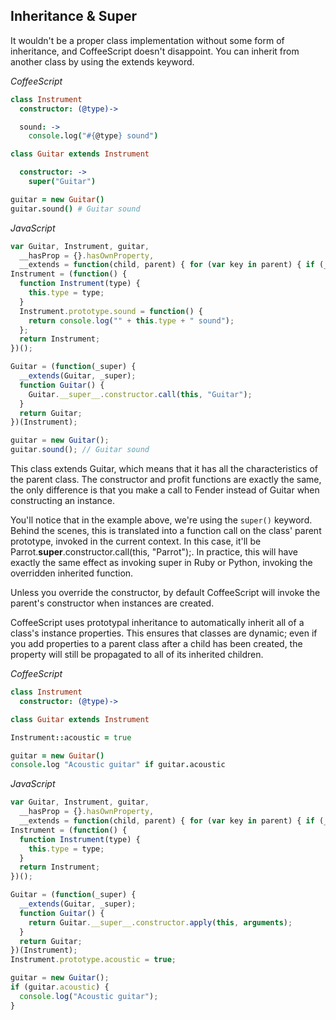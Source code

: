 ## Inheritance & Super

It wouldn't be a proper class implementation without some form of inheritance, and CoffeeScript doesn't disappoint. You can inherit from another class by using the extends keyword.

*CoffeeScript*
``` coffeescript
class Instrument
  constructor: (@type)->

  sound: ->
    console.log("#{@type} sound")

class Guitar extends Instrument

  constructor: ->
    super("Guitar")

guitar = new Guitar()
guitar.sound() # Guitar sound
```
*JavaScript*
``` javascript
var Guitar, Instrument, guitar,
  __hasProp = {}.hasOwnProperty,
  __extends = function(child, parent) { for (var key in parent) { if (__hasProp.call(parent, key)) child[key] = parent[key]; } function ctor() { this.constructor = child; } ctor.prototype = parent.prototype; child.prototype = new ctor(); child.__super__ = parent.prototype; return child; };
Instrument = (function() {
  function Instrument(type) {
    this.type = type;
  }
  Instrument.prototype.sound = function() {
    return console.log("" + this.type + " sound");
  };
  return Instrument;
})();

Guitar = (function(_super) {
  __extends(Guitar, _super);
  function Guitar() {
    Guitar.__super__.constructor.call(this, "Guitar");
  }
  return Guitar;
})(Instrument);

guitar = new Guitar();
guitar.sound(); // Guitar sound
```

This class extends Guitar, which means that it has all the characteristics of the parent class. The constructor and profit functions are exactly the same, the only difference is that you make a call to Fender instead of Guitar when constructing an instance.

You'll notice that in the example above, we're using the ```super()``` keyword. Behind the scenes, this is translated into a function call on the class' parent prototype, invoked in the current context. In this case, it'll be Parrot.__super__.constructor.call(this, "Parrot");. In practice, this will have exactly the same effect as invoking super in Ruby or Python, invoking the overridden inherited function.

Unless you override the constructor, by default CoffeeScript will invoke the parent's constructor when instances are created.

CoffeeScript uses prototypal inheritance to automatically inherit all of a class's instance properties. This ensures that classes are dynamic; even if you add properties to a parent class after a child has been created, the property will still be propagated to all of its inherited children.

*CoffeeScript*
``` coffeescript
class Instrument
  constructor: (@type)->

class Guitar extends Instrument

Instrument::acoustic = true

guitar = new Guitar()
console.log "Acoustic guitar" if guitar.acoustic
```
*JavaScript*
``` javascript
var Guitar, Instrument, guitar,
  __hasProp = {}.hasOwnProperty,
  __extends = function(child, parent) { for (var key in parent) { if (__hasProp.call(parent, key)) child[key] = parent[key]; } function ctor() { this.constructor = child; } ctor.prototype = parent.prototype; child.prototype = new ctor(); child.__super__ = parent.prototype; return child; };
Instrument = (function() {
  function Instrument(type) {
    this.type = type;
  }
  return Instrument;
})();

Guitar = (function(_super) {
  __extends(Guitar, _super);
  function Guitar() {
    return Guitar.__super__.constructor.apply(this, arguments);
  }
  return Guitar;
})(Instrument);
Instrument.prototype.acoustic = true;

guitar = new Guitar();
if (guitar.acoustic) {
  console.log("Acoustic guitar");
}
```
